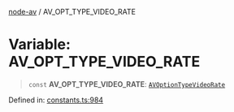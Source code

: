 [node-av](../globals.md) / AV\_OPT\_TYPE\_VIDEO\_RATE

# Variable: AV\_OPT\_TYPE\_VIDEO\_RATE

> `const` **AV\_OPT\_TYPE\_VIDEO\_RATE**: [`AVOptionTypeVideoRate`](../type-aliases/AVOptionTypeVideoRate.md)

Defined in: [constants.ts:984](https://github.com/seydx/av/blob/f8631fc881b394300b1479f511d55cf1c370a87f/src/constants/constants.ts#L984)
